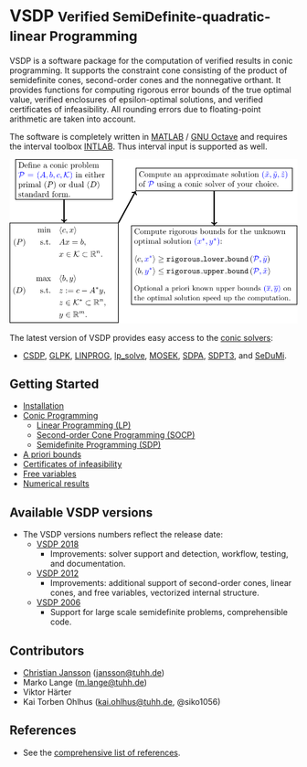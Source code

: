 # VSDP <small>Verified SemiDefinite-quadratic-linear Programming</small>

VSDP is a software package for the computation of verified
results in conic programming.  It supports the constraint cone consisting of the
product of semidefinite cones, second-order cones and the nonnegative orthant.
It provides functions for computing rigorous error bounds of the true optimal
value, verified enclosures of epsilon-optimal  solutions, and verified
certificates of infeasibility.  All rounding errors due to floating-point
arithmetic are taken into account.

The software is completely written in [MATLAB](https://www.mathworks.com) /
[GNU Octave](https://www.gnu.org/software/octave) and requires the interval
toolbox [INTLAB](http://www.ti3.tuhh.de/rump/intlab).  Thus interval input is
supported as well.

![VSDP workflow](/doc/img/vsdp_workflow.svg)

The latest version of VSDP provides easy access to the
[conic solvers](/conic_solvers.html):
- [CSDP](https://github.com/coin-or/Csdp),
  [GLPK](https://www.gnu.org/software/glpk),
  [LINPROG](https://www.mathworks.com/help/optim/ug/linprog.html),
  [lp_solve](https://lpsolve.sourceforge.io),
  [MOSEK](https://www.mosek.com),
  [SDPA](https://sdpa.sourceforge.io),
  [SDPT3](https://github.com/sqlp/sdpt3), and
  [SeDuMi](https://github.com/sqlp/sedumi).


## Getting Started

- [Installation](/installation.html)
- [Conic Programming](/conic_programming.html)
  - [Linear Programming (LP)](/linear_programming.html)
  - [Second-order Cone Programming (SOCP)](/second-order_cone_programming.html)
  - [Semidefinite Programming (SDP)](/semidefinite_programming.html)
- [A priori bounds](a_priori_bounds.html)
- [Certificates of infeasibility](certificates_of_infeasibility.html)
- [Free variables](free_variables.html)
- [Numerical results](numerical_results.html)


## Available VSDP versions

- The VSDP versions numbers reflect the release date:
  - [VSDP 2018](https://github.com/vsdp/vsdp-2018)
    - Improvements: solver support and detection, workflow, testing, and
      documentation.
  - [VSDP 2012](https://github.com/vsdp/vsdp-2012)
    - Improvements: additional support of second-order cones, linear cones, and
      free variables, vectorized internal structure.
  - [VSDP 2006](https://github.com/vsdp/vsdp-2006)
    - Support for large scale semidefinite problems, comprehensible code.

## Contributors

- [Christian Jansson](http://www.ti3.tuhh.de/jansson/) (<jansson@tuhh.de>)
- Marko Lange (<m.lange@tuhh.de>)
- Viktor Härter
- Kai Torben Ohlhus (<kai.ohlhus@tuhh.de>, @siko1056)


## References

- See the [comprehensive list of references](/references).
